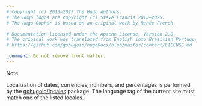 ```yaml
---
# Copyright (c) 2013–2025 The Hugo Authors.
# The Hugo logos are copyright (c) Steve Francia 2013–2025.
# The Hugo Gopher is based on an original work by Renée French.

# Documentation licensed under the Apache License, Version 2.0.
# The original work was translated from English into Brazilian Portuguese.
# https://github.com/gohugoio/hugoDocs/blob/master/content/LICENSE.md

_comment: Do not remove front matter.
---
```


> [!note]
> Localization of dates, currencies, numbers, and percentages is performed by the [gohugoio/locales] package. The language tag of the current site must match one of the listed locales.

[gohugoio/locales]: https://github.com/gohugoio/locales
